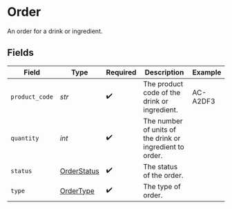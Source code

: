 # Order

An order for a drink or ingredient.


## Fields

| Field                                                    | Type                                                     | Required                                                 | Description                                              | Example                                                  |
| -------------------------------------------------------- | -------------------------------------------------------- | -------------------------------------------------------- | -------------------------------------------------------- | -------------------------------------------------------- |
| `product_code`                                           | *str*                                                    | :heavy_check_mark:                                       | The product code of the drink or ingredient.             | AC-A2DF3                                                 |
| `quantity`                                               | *int*                                                    | :heavy_check_mark:                                       | The number of units of the drink or ingredient to order. |                                                          |
| `status`                                                 | [OrderStatus](../../models/shared/orderstatus.md)        | :heavy_check_mark:                                       | The status of the order.                                 |                                                          |
| `type`                                                   | [OrderType](../../models/shared/ordertype.md)            | :heavy_check_mark:                                       | The type of order.                                       |                                                          |